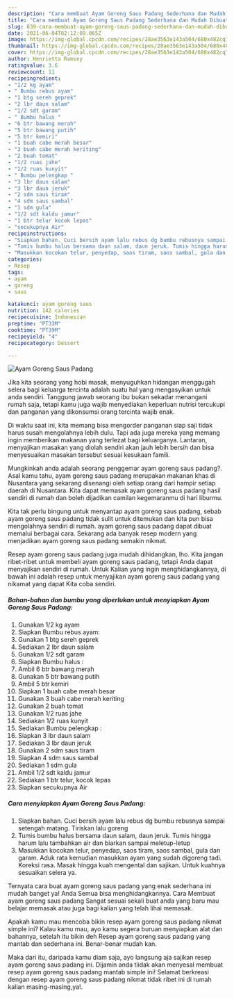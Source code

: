 ```yaml
---
description: "Cara membuat Ayam Goreng Saus Padang Sederhana dan Mudah Dibuat"
title: "Cara membuat Ayam Goreng Saus Padang Sederhana dan Mudah Dibuat"
slug: 839-cara-membuat-ayam-goreng-saus-padang-sederhana-dan-mudah-dibuat
date: 2021-06-04T02:12:09.065Z
image: https://img-global.cpcdn.com/recipes/28ae3563e143a504/680x482cq70/ayam-goreng-saus-padang-foto-resep-utama.jpg
thumbnail: https://img-global.cpcdn.com/recipes/28ae3563e143a504/680x482cq70/ayam-goreng-saus-padang-foto-resep-utama.jpg
cover: https://img-global.cpcdn.com/recipes/28ae3563e143a504/680x482cq70/ayam-goreng-saus-padang-foto-resep-utama.jpg
author: Henrietta Ramsey
ratingvalue: 3.6
reviewcount: 11
recipeingredient:
- "1/2 kg ayam"
- " Bumbu rebus ayam"
- "1 btg sereh geprek"
- "2 lbr daun salam"
- "1/2 sdt garam"
- " Bumbu halus "
- "6 btr bawang merah"
- "5 btr bawang putih"
- "5 btr kemiri"
- "1 buah cabe merah besar"
- "3 buah cabe merah keriting"
- "2 buah tomat"
- "1/2 ruas jahe"
- "1/2 ruas kunyit"
- " Bumbu pelengkap "
- "3 lbr daun salam"
- "3 lbr daun jeruk"
- "2 sdm saus tiram"
- "4 sdm saus sambal"
- "1 sdm gula"
- "1/2 sdt kaldu jamur"
- "1 btr telur kocok lepas"
- "secukupnya Air"
recipeinstructions:
- "Siapkan bahan. Cuci bersih ayam lalu rebus dg bumbu rebusnya sampai setengah matang. Tiriskan lalu goreng"
- "Tumis bumbu halus bersama daun salam, daun jeruk. Tumis hingga harum lalu tambahkan air dan biarkan sampai meletup-letup"
- "Masukkan kocokan telur, penyedap, saos tiram, saos sambal, gula dan garam. Aduk rata kemudian masukkan ayam yang sudah digoreng tadi. Koreksi rasa. Masak hingga kuah mengental dan sajikan. Untuk kuahnya sesuaikan selera ya."
categories:
- Resep
tags:
- ayam
- goreng
- saus

katakunci: ayam goreng saus 
nutrition: 142 calories
recipecuisine: Indonesian
preptime: "PT33M"
cooktime: "PT39M"
recipeyield: "4"
recipecategory: Dessert

---
```



![Ayam Goreng Saus Padang](https://img-global.cpcdn.com/recipes/28ae3563e143a504/680x482cq70/ayam-goreng-saus-padang-foto-resep-utama.jpg)

Jika kita seorang yang hobi masak, menyuguhkan hidangan menggugah selera bagi keluarga tercinta adalah suatu hal yang mengasyikan untuk anda sendiri. Tanggung jawab seorang ibu bukan sekadar menangani rumah saja, tetapi kamu juga wajib menyediakan keperluan nutrisi tercukupi dan panganan yang dikonsumsi orang tercinta wajib enak.

Di waktu  saat ini, kita memang bisa mengorder panganan siap saji tidak harus susah mengolahnya lebih dulu. Tapi ada juga mereka yang memang ingin memberikan makanan yang terlezat bagi keluarganya. Lantaran, menyajikan masakan yang diolah sendiri akan jauh lebih bersih dan bisa menyesuaikan masakan tersebut sesuai kesukaan famili. 



Mungkinkah anda adalah seorang penggemar ayam goreng saus padang?. Asal kamu tahu, ayam goreng saus padang merupakan makanan khas di Nusantara yang sekarang disenangi oleh setiap orang dari hampir setiap daerah di Nusantara. Kita dapat memasak ayam goreng saus padang hasil sendiri di rumah dan boleh dijadikan camilan kegemaranmu di hari liburmu.

Kita tak perlu bingung untuk menyantap ayam goreng saus padang, sebab ayam goreng saus padang tidak sulit untuk ditemukan dan kita pun bisa mengolahnya sendiri di rumah. ayam goreng saus padang dapat dibuat memalui berbagai cara. Sekarang ada banyak resep modern yang menjadikan ayam goreng saus padang semakin nikmat.

Resep ayam goreng saus padang juga mudah dihidangkan, lho. Kita jangan ribet-ribet untuk membeli ayam goreng saus padang, tetapi Anda dapat menyajikan sendiri di rumah. Untuk Kalian yang ingin menghidangkannya, di bawah ini adalah resep untuk menyajikan ayam goreng saus padang yang nikamat yang dapat Kita coba sendiri.

<!--inarticleads1-->

##### Bahan-bahan dan bumbu yang diperlukan untuk menyiapkan Ayam Goreng Saus Padang:

1. Gunakan 1/2 kg ayam
1. Siapkan  Bumbu rebus ayam:
1. Gunakan 1 btg sereh geprek
1. Sediakan 2 lbr daun salam
1. Gunakan 1/2 sdt garam
1. Siapkan  Bumbu halus :
1. Ambil 6 btr bawang merah
1. Gunakan 5 btr bawang putih
1. Ambil 5 btr kemiri
1. Siapkan 1 buah cabe merah besar
1. Gunakan 3 buah cabe merah keriting
1. Gunakan 2 buah tomat
1. Gunakan 1/2 ruas jahe
1. Sediakan 1/2 ruas kunyit
1. Sediakan  Bumbu pelengkap :
1. Siapkan 3 lbr daun salam
1. Sediakan 3 lbr daun jeruk
1. Gunakan 2 sdm saus tiram
1. Siapkan 4 sdm saus sambal
1. Sediakan 1 sdm gula
1. Ambil 1/2 sdt kaldu jamur
1. Sediakan 1 btr telur, kocok lepas
1. Siapkan secukupnya Air




<!--inarticleads2-->

##### Cara menyiapkan Ayam Goreng Saus Padang:

1. Siapkan bahan. Cuci bersih ayam lalu rebus dg bumbu rebusnya sampai setengah matang. Tiriskan lalu goreng
1. Tumis bumbu halus bersama daun salam, daun jeruk. Tumis hingga harum lalu tambahkan air dan biarkan sampai meletup-letup
1. Masukkan kocokan telur, penyedap, saos tiram, saos sambal, gula dan garam. Aduk rata kemudian masukkan ayam yang sudah digoreng tadi. Koreksi rasa. Masak hingga kuah mengental dan sajikan. Untuk kuahnya sesuaikan selera ya.




Ternyata cara buat ayam goreng saus padang yang enak sederhana ini mudah banget ya! Anda Semua bisa menghidangkannya. Cara Membuat ayam goreng saus padang Sangat sesuai sekali buat anda yang baru mau belajar memasak atau juga bagi kalian yang telah lihai memasak.

Apakah kamu mau mencoba bikin resep ayam goreng saus padang nikmat simple ini? Kalau kamu mau, ayo kamu segera buruan menyiapkan alat dan bahannya, setelah itu bikin deh Resep ayam goreng saus padang yang mantab dan sederhana ini. Benar-benar mudah kan. 

Maka dari itu, daripada kamu diam saja, ayo langsung aja sajikan resep ayam goreng saus padang ini. Dijamin anda tiidak akan menyesal membuat resep ayam goreng saus padang mantab simple ini! Selamat berkreasi dengan resep ayam goreng saus padang nikmat tidak ribet ini di rumah kalian masing-masing,ya!.

